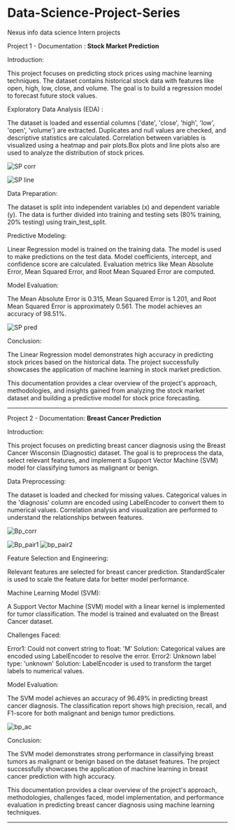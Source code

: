 # Data-Science-Project-Series
Nexus info data science Intern projects 

Project 1 - Documentation : **Stock Market Prediction**

Introduction:

This project focuses on predicting stock prices using machine learning techniques. The dataset contains historical stock data with features like open, high, low, close, and volume. The goal is to build a regression model to forecast future stock values.

Exploratory Data Analysis (EDA) : 

The dataset is loaded and essential columns ('date', 'close', 'high', 'low', 'open', 'volume') are extracted.
Duplicates and null values are checked, and descriptive statistics are calculated.
Correlation between variables is visualized using a heatmap and pair plots.Box plots and line plots also are used to analyze the distribution of stock prices.

![SP corr](https://github.com/Raja-12377/Data-Science-Project-Series/assets/93259031/293be024-a649-42af-9676-6849cfe3bc86)


![SP line](https://github.com/Raja-12377/Data-Science-Project-Series/assets/93259031/02b22c67-8d5b-41de-ae8d-fdb5b63e18ff)


Data Preparation:

The dataset is split into independent variables (x) and dependent variable (y).
The data is further divided into training and testing sets (80% training, 20% testing) using train_test_split.

Predictive Modeling:

Linear Regression model is trained on the training data.
The model is used to make predictions on the test data.
Model coefficients, intercept, and confidence score are calculated.
Evaluation metrics like Mean Absolute Error, Mean Squared Error, and Root Mean Squared Error are computed.

Model Evaluation:

The Mean Absolute Error is 0.315, Mean Squared Error is 1.201, and Root Mean Squared Error is approximately 0.561.
The model achieves an accuracy of 98.51%.

![SP pred](https://github.com/Raja-12377/Data-Science-Project-Series/assets/93259031/1b73c5c8-f64c-40a1-9558-29d1f456b048)

Conclusion:

The Linear Regression model demonstrates high accuracy in predicting stock prices based on the historical data. The project successfully showcases the application of machine learning in stock market prediction.

This documentation provides a clear overview of the project's approach, methodologies, and insights gained from analyzing the stock market dataset and building a predictive model for stock price forecasting.

--------------------------------------------------

Project 2 - Documentation: **Breast Cancer Prediction**

Introduction:

This project focuses on predicting breast cancer diagnosis using the Breast Cancer Wisconsin (Diagnostic) dataset. The goal is to preprocess the data, select relevant features, and implement a Support Vector Machine (SVM) model for classifying tumors as malignant or benign.

Data Preprocessing:

The dataset is loaded and checked for missing values.
Categorical values in the 'diagnosis' column are encoded using LabelEncoder to convert them to numerical values.
Correlation analysis and visualization are performed to understand the relationships between features.

![Bp_corr](https://github.com/Raja-12377/Data-Science-Project-Series/assets/93259031/f28729c4-9958-495a-9d9d-df4001d068f7)

![Bp_pair1](https://github.com/Raja-12377/Data-Science-Project-Series/assets/93259031/020fd0a5-fcca-49b8-919e-9ddeab2dee6d)
![bp_pair2](https://github.com/Raja-12377/Data-Science-Project-Series/assets/93259031/55dbb83e-f597-46a0-a430-b15b9e81c45a)

Feature Selection and Engineering:

Relevant features are selected for breast cancer prediction.
StandardScaler is used to scale the feature data for better model performance.

Machine Learning Model (SVM):

A Support Vector Machine (SVM) model with a linear kernel is implemented for tumor classification.
The model is trained and evaluated on the Breast Cancer dataset.

Challenges Faced:

Error1: Could not convert string to float: 'M'
Solution: Categorical values are encoded using LabelEncoder to resolve the error.
Error2: Unknown label type: 'unknown'
Solution: LabelEncoder is used to transform the target labels to numerical values.

Model Evaluation:

The SVM model achieves an accuracy of 96.49% in predicting breast cancer diagnosis.
The classification report shows high precision, recall, and F1-score for both malignant and benign tumor predictions.

![bp_ac](https://github.com/Raja-12377/Data-Science-Project-Series/assets/93259031/defee1e3-db2e-4e42-bde6-2fb297c721f4)

Conclusion:

The SVM model demonstrates strong performance in classifying breast tumors as malignant or benign based on the dataset features. The project successfully showcases the application of machine learning in breast cancer prediction with high accuracy.

This documentation provides a clear overview of the project's approach, methodologies, challenges faced, model implementation, and performance evaluation in predicting breast cancer diagnosis using machine learning techniques.

------------------------------------------------------


